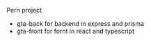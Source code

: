 Pern project 

- gta-back for backend in express and prisma
- gta-front for fornt in react and typescript
